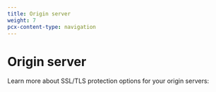 ```yaml
---
title: Origin server
weight: 7
pcx-content-type: navigation
---
```


# Origin server

Learn more about SSL/TLS protection options for your origin servers:

<DirectoryListing path="/origin-configuration" />
